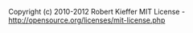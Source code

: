 ﻿Copyright (c) 2010-2012 Robert Kieffer
MIT License - http://opensource.org/licenses/mit-license.php
